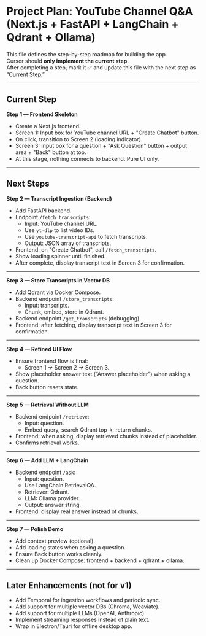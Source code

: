 # Project Plan: YouTube Channel Q&A (Next.js + FastAPI + LangChain + Qdrant + Ollama)

This file defines the step-by-step roadmap for building the app.  
Cursor should **only implement the current step**.  
After completing a step, mark it ✅ and update this file with the next step as “Current Step.”  

---

## Current Step
**Step 1 — Frontend Skeleton**

- Create a Next.js frontend.
- Screen 1: Input box for YouTube channel URL + "Create Chatbot" button.
- On click, transition to Screen 2 (loading indicator).
- Screen 3: Input box for a question + "Ask Question" button + output area + "Back" button at top.
- At this stage, nothing connects to backend. Pure UI only.

---

## Next Steps

**Step 2 — Transcript Ingestion (Backend)**
- Add FastAPI backend.
- Endpoint `/fetch_transcripts`:
  - Input: YouTube channel URL.
  - Use `yt-dlp` to list video IDs.
  - Use `youtube-transcript-api` to fetch transcripts.
  - Output: JSON array of transcripts.
- Frontend: on "Create Chatbot", call `/fetch_transcripts`.
- Show loading spinner until finished.
- After complete, display transcript text in Screen 3 for confirmation.

---

**Step 3 — Store Transcripts in Vector DB**
- Add Qdrant via Docker Compose.
- Backend endpoint `/store_transcripts`:
  - Input: transcripts.
  - Chunk, embed, store in Qdrant.
- Backend endpoint `/get_transcripts` (debugging).
- Frontend: after fetching, display transcript text in Screen 3 for confirmation.

---

**Step 4 — Refined UI Flow**
- Ensure frontend flow is final:
  - Screen 1 → Screen 2 → Screen 3.
- Show placeholder answer text (“Answer placeholder”) when asking a question.
- Back button resets state.

---

**Step 5 — Retrieval Without LLM**
- Backend endpoint `/retrieve`:
  - Input: question.
  - Embed query, search Qdrant top-k, return chunks.
- Frontend: when asking, display retrieved chunks instead of placeholder.
- Confirms retrieval works.

---

**Step 6 — Add LLM + LangChain**
- Backend endpoint `/ask`:
  - Input: question.
  - Use LangChain RetrievalQA.
  - Retriever: Qdrant.
  - LLM: Ollama provider.
  - Output: answer string.
- Frontend: display real answer instead of chunks.

---

**Step 7 — Polish Demo**
- Add context preview (optional).
- Add loading states when asking a question.
- Ensure Back button works cleanly.
- Clean up Docker Compose: frontend + backend + qdrant + ollama.

---

## Later Enhancements (not for v1)
- Add Temporal for ingestion workflows and periodic sync.
- Add support for multiple vector DBs (Chroma, Weaviate).
- Add support for multiple LLMs (OpenAI, Anthropic).
- Implement streaming responses instead of plain text.
- Wrap in Electron/Tauri for offline desktop app.
